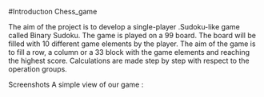 #Introductıon
Chess_game

The aim of the project is to develop a single-player .Sudoku-like game called Binary Sudoku.  The game is played on a 99 board. The board will be filled with 10 different game elements by the player.  The aim of the game is to fill a row, a column or a 33 block with the game elements and reaching the highest score. Calculations are made step by step with respect to the operation groups.

Screenshots
A simple view of our game :
 
 
  
